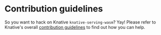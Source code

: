 # Contribution guidelines

So you want to hack on Knative `knative-serving-wasm`? Yay! Please refer to
Knative's overall
[contribution guidelines](https://www.knative.dev/contributing/) to find out how
you can help.
